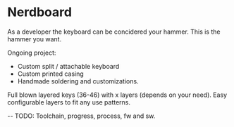 # Nerdboard
As a developer the keyboard can be concidered your hammer. This is the hammer you want.

Ongoing project:
+ Custom split / attachable keyboard
+ Custom printed casing
+ Handmade soldering and customizations.

Full blown layered keys (36-46) with x layers (depends on your need).
Easy configurable layers to fit any use patterns.

-- TODO: Toolchain, progress, process, fw and sw.
